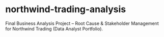 # northwind-trading-analysis
Final Business Analysis Project – Root Cause &amp; Stakeholder Management for Northwind Trading (Data Analyst Portfolio).
